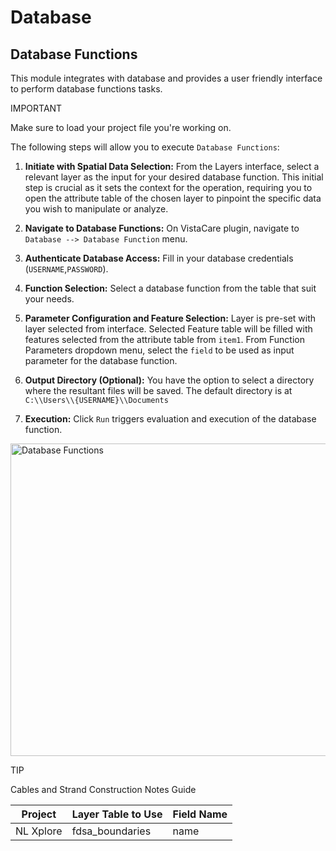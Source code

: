 # Database

## Database Functions

This module integrates with database and provides a user friendly interface to perform database functions tasks.

<div class="note">
<p class="admonition-title">IMPORTANT</p>
<p>Make sure to load your project file you're working on.</p>
</div>

The following steps will allow you to execute `Database Functions`:

1. **Initiate with Spatial Data Selection:** From the Layers interface, select a relevant layer as the input for your desired database function. This initial step is crucial as it sets the context for the operation, requiring you to open the attribute table of the chosen layer to pinpoint the specific data you wish to manipulate or analyze. 

2. **Navigate to Database Functions:** On VistaCare plugin, navigate to `Database --> Database Function` menu.

3. **Authenticate Database Access:** Fill in your database credentials (`USERNAME`,`PASSWORD`).

4. **Function Selection:** Select a database function from the table that suit your needs.
   
5. **Parameter Configuration and Feature Selection:** Layer is pre-set with layer selected from interface. 
   Selected Feature table will be filled with features selected from the attribute table from `item1`. 
   From Function Parameters dropdown menu, select the `field` to be used as input parameter for the database function.

6. **Output Directory (Optional):** You have the option to select a directory where the resultant files will be saved. The default directory is at `C:\\Users\\{USERNAME}\\Documents`
   
7. **Execution:** Click `Run` triggers evaluation and execution of the database function. 

<a class="" data-lightbox="Database Functions" href="_static/database_function.gif" title="Database Functions" data-title="Database Functions"><img src="_static/database_function.gif" class="align-center" width="800px" height="500px" alt="Database Functions">
</a> 

<div class="seealso">
<p class="admonition-title">TIP</p>
<p>Cables and Strand Construction Notes Guide</p>
</div>

| Project   | Layer Table to Use | Field Name |
| --------- | ------------------ | ---------- |
| NL Xplore | fdsa_boundaries    | name       |
   